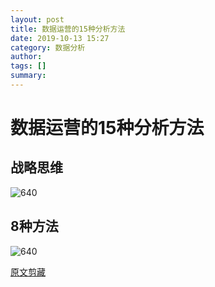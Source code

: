 ```yaml
---
layout: post
title: 数据运营的15种分析方法
date: 2019-10-13 15:27
category: 数据分析
author: 
tags: []
summary: 
---
```


# 数据运营的15种分析方法

## 战略思维
![640](http://img.edgev.cn/edgev/640.png)

## 8种方法
![640](http://img.edgev.cn/edgev/640.jpg)

[原文剪藏](https://app.yinxiang.com/fx/6a770938-bd9e-42cc-ad58-010704935032)